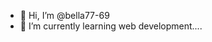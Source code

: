 - 👋 Hi, I’m @bella77-69
- 🌱 I’m currently learning web development....


<!---
bella77-69/bella77-69 is a ✨ special ✨ repository because its `README.md` (this file) appears on your GitHub profile.
You can click the Preview link to take a look at your changes.
--->
